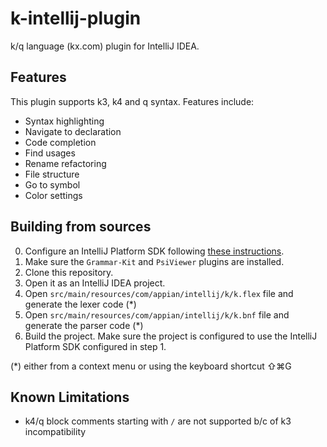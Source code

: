 # k-intellij-plugin
k/q language (kx.com) plugin for IntelliJ IDEA.

## Features

This plugin supports k3, k4 and q syntax. Features include:

- Syntax highlighting
- Navigate to declaration
- Code completion
- Find usages
- Rename refactoring
- File structure
- Go to symbol
- Color settings

## Building from sources

0. Configure an IntelliJ Platform SDK following [these instructions](http://www.jetbrains.org/intellij/sdk/docs/basics/getting_started/setting_up_environment.html).
0. Make sure the `Grammar-Kit` and `PsiViewer` plugins are installed.
0. Clone this repository.
0. Open it as an IntelliJ IDEA project.
0. Open `src/main/resources/com/appian/intellij/k/k.flex` file and generate the lexer code (*)
0. Open `src/main/resources/com/appian/intellij/k/k.bnf` file and generate the parser code (*)
0. Build the project. Make sure the project is configured to use the IntelliJ Platform SDK configured in step 1.

(*) either from a context menu or using the keyboard shortcut ⇧⌘G

## Known Limitations
- k4/q block comments starting with `/` are not supported b/c of k3 incompatibility
